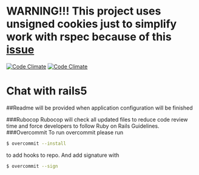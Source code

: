 # WARNING!!! This project uses unsigned cookies just to simplify work with rspec because of this [issue](https://github.com/rspec/rspec-rails/issues/1658)

[![Code Climate](https://codeclimate.com/github/106/socket-chat-with-rails5/badges/gpa.svg)](https://codeclimate.com/github/106/socket-chat-with-rails5)
[![Code Climate](https://codeclimate.com/github/106/socket-chat-with-rails5/badges/gpa.svg)](https://codeclimate.com/github/106/socket-chat-with-rails5)
# Chat with rails5

##Readme will be provided when application configuration will be finished

###Rubocop
Rubocop will check all updated files to reduce code review time and force developers to follow Ruby on Rails Guidelines.
###Overcommit
To run overcommit please run
```bash
$ overcommit --install
```
to add hooks to repo.
And add signature with
```bash
$ overcommit --sign
```

